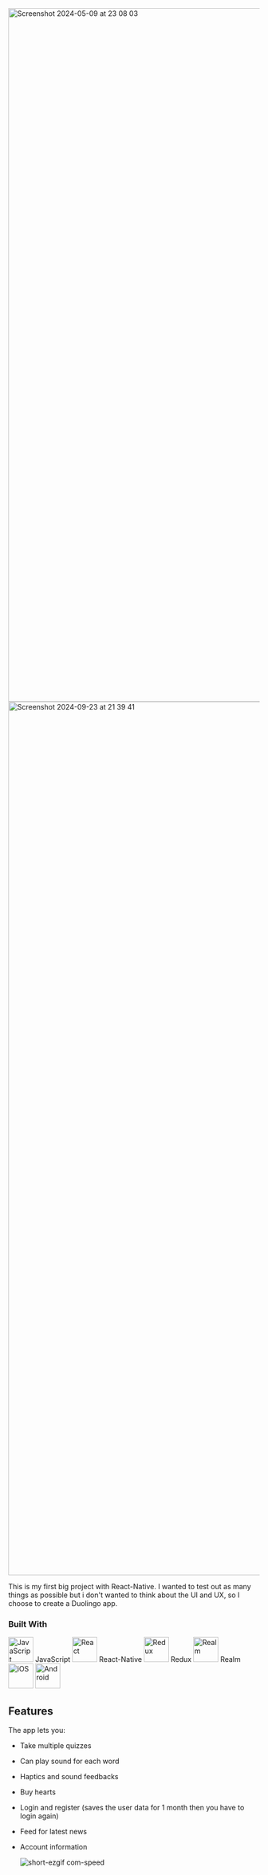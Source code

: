 
<!-- TABLE OF CONTENTS -->
     

<!-- ABOUT THE PROJECT -->

<img width="1390" alt="Screenshot 2024-05-09 at 23 08 03" src="https://github.com/user-attachments/assets/3411ac76-48ab-4bc7-9052-0a85d7838bf9">
<img width="1751" alt="Screenshot 2024-09-23 at 21 39 41" src="https://github.com/user-attachments/assets/ddf334b9-056c-4602-bbbf-870344b85814">

This is my first big project with React-Native. I wanted to test out as many things as possible but i don't wanted to think about the UI and UX, so I choose to create a Duolingo app.

### Built With
<div >
	<img width="50" src="https://user-images.githubusercontent.com/25181517/117447155-6a868a00-af3d-11eb-9cfe-245df15c9f3f.png" alt="JavaScript" title="JavaScript"/> JavaScript
	<img width="50" src="https://user-images.githubusercontent.com/25181517/183897015-94a058a6-b86e-4e42-a37f-bf92061753e5.png" alt="React" title="React"/> React-Native
	<img width="50" src="https://user-images.githubusercontent.com/25181517/187896150-cc1dcb12-d490-445c-8e4d-1275cd2388d6.png" alt="Redux" title="Redux"/> Redux
	<img width="50" src="https://github.com/marwin1991/profile-technology-icons/assets/136815194/79868fa1-41b8-411f-bd00-cda9ba6723ca" alt="Realm" title="Realm"/> Realm
	<img width="50" src="https://user-images.githubusercontent.com/25181517/121406611-a8246b80-c95e-11eb-9b11-b771486377f6.png" alt="iOS" title="iOS"/>
	<img width="50" src="https://user-images.githubusercontent.com/25181517/117269608-b7dcfb80-ae58-11eb-8e66-6cc8753553f0.png" alt="Android" title="Android"/><br/>
  
</div>

## Features

The app lets you:
- Take multiple quizzes
- Can play sound for each word
- Haptics and sound feedbacks
- Buy hearts
- Login and register (saves the user data for 1 month then you have to login again)
- Feed for latest news
- Account information

  ![short-ezgif com-speed](https://github.com/user-attachments/assets/1db3c5da-2834-4473-8647-4c44f308d141)




